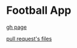 # Football App

[gh page](https://trubychyura.github.io/football-app/)

[pull request's files](https://github.com/trubychyura/football-app/pull/1/files)

